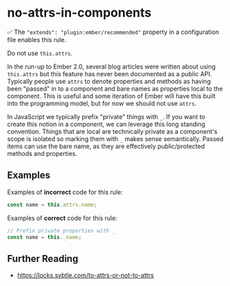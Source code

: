 # no-attrs-in-components

✅ The `"extends": "plugin:ember/recommended"` property in a configuration file enables this rule.

Do not use `this.attrs`.

In the run-up to Ember 2.0, several blog articles were written about using `this.attrs` but this feature has never been documented as a public API. Typically people use `attrs` to denote properties and methods as having been "passed" in to a component and bare names as properties local to the component. This is useful and some iteration of Ember will have this built into the programming model, but for now we should not use `attrs`.

In JavaScript we typically prefix "private" things with `_`. If you want to create this notion in a component, we can leverage this long standing convention. Things that are local are technically private as a component's scope is isolated so marking them with `_` makes sense semantically. Passed items can use the bare name, as they are effectively public/protected methods and properties.

## Examples

Examples of **incorrect** code for this rule:

```js
const name = this.attrs.name;
```

Examples of **correct** code for this rule:

```js
// Prefix private properties with _
const name = this._name;
```

## Further Reading

* <https://locks.svbtle.com/to-attrs-or-not-to-attrs>
